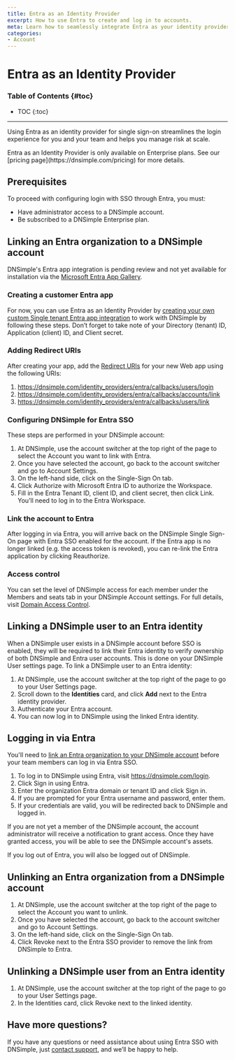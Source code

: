 ```yaml
---
title: Entra as an Identity Provider
excerpt: How to use Entra to create and log in to accounts.
meta: Learn how to seamlessly integrate Entra as your identity provider for account creation and secure logins, enhancing your user experience and security.
categories:
- Account
---
```


# Entra as an Identity Provider

### Table of Contents {#toc}

* TOC
{:toc}

---

Using Entra as an identity provider for single sign-on streamlines the login experience for you and your team and helps you manage risk at scale.

<info>
Entra as an Identity Provider is only available on Enterprise plans. See our [pricing page](https://dnsimple.com/pricing) for more details.
</info>

## Prerequisites

To proceed with configuring login with SSO through Entra, you must:

- Have administrator access to a DNSimple account.
- Be subscribed to a DNSimple Enterprise plan.

## Linking an Entra organization to a DNSimple account

DNSimple's Entra app integration is pending review and not yet available for installation via the [Microsoft Entra App Gallery](https://www.microsoft.com/en-us/security/business/identity-access/microsoft-entra-integrated-apps).

### Creating a customer Entra app

For now, you can use Entra as an Identity Provider by [creating your own custom <label>Single tenant</label> Entra app integration](https://docs.azure.cn/en-us/data-explorer/kusto/access-control/provision-entra-id-app?view=microsoft-fabric&tabs=portal) to work with DNSimple by following these steps. Don’t forget to take note of your <label>Directory (tenant) ID</label>, <label>Application (client) ID</label>, and <label>Client secret</label>.

### Adding Redirect URIs

After creating your app, add the [Redirect URIs](https://learn.microsoft.com/en-us/entra/identity-platform/how-to-add-redirect-uri) for your new Web app using the following URIs:
1. https://dnsimple.com/identity_providers/entra/callbacks/users/login
1. https://dnsimple.com/identity_providers/entra/callbacks/accounts/link
1. https://dnsimple.com/identity_providers/entra/callbacks/users/link

### Configuring DNSimple for Entra SSO

These steps are performed in your DNSimple account:

1. At DNSimple, use the account switcher at the top right of the page to select the Account you want to link with Entra.
1. Once you have selected the account, go back to the account switcher and go to Account Settings.
1. On the left-hand side, click on the Single-Sign On tab.
1. Click Authorize with Microsoft Entra ID to authorize the Workspace.
1. Fill in the Entra Tenant ID, client ID, and client secret, then click Link. You’ll need to log in to the Entra Workspace.

### Link the account to Entra

After logging in via Entra, you will arrive back on the DNSimple Single Sign-On page with Entra SSO enabled for the account.
If the Entra app is no longer linked (e.g. the access token is revoked), you can re-link the Entra application by clicking Reauthorize.

### Access control

You can set the level of DNSimple access for each member under the <label>Members and seats</label> tab in your DNSimple Account settings. For full details, visit [Domain Access Control](https://support.dnsimple.com/articles/domain-access-control/).

## Linking a DNSimple user to an Entra identity

When a DNSimple user exists in a DNSimple account before SSO is enabled, they will be required to link their Entra identity to verify ownership of both DNSimple and Entra user accounts. This is done on your DNSimple <label>User settings</label> page.
To link a DNSimple user to an Entra identity:
1. At DNSimple, use the account switcher at the top right of the page to go to your User Settings page.
1. Scroll down to the **Identities** card, and click **Add** next to the Entra identity provider.
1. Authenticate your Entra account.
1. You can now log in to DNSimple using the linked Entra identity.

## Logging in via Entra

You'll need to [link an Entra organization to your DNSimple account](#linking-an-entra-organization-to-a-dnsimple-account) before your team members can log in via Entra SSO.
1. To log in to DNSimple using Entra, visit https://dnsimple.com/login.
1. Click Sign in using Entra.
1. Enter the organization Entra domain or tenant ID and click Sign in.
1. If you are prompted for your Entra username and password, enter them.
1. If your credentials are valid, you will be redirected back to DNSimple and logged in.

<info>
If you are not yet a member of the DNSimple account, the account administrator will receive a notification to grant access. Once they have granted access, you will be able to see the DNSimple account's assets.

If you log out of Entra, you will also be logged out of DNSimple.
</info>

## Unlinking an Entra organization from a DNSimple account

1. At DNSimple, use the account switcher at the top right of the page to select the Account you want to unlink. 
2. Once you have selected the account, go back to the account switcher and go to Account Settings. 
3. On the left-hand side, click on the Single-Sign On tab. 
4. Click Revoke next to the Entra SSO provider to remove the link from DNSimple to Entra.

## Unlinking a DNSimple user from an Entra identity

1. At DNSimple, use the account switcher at the top right of the page to go to your User Settings page.
1. In the Identities card, click Revoke next to the linked identity.

## Have more questions?

If you have any questions or need assistance about using Entra SSO with DNSimple, just [contact support](https://dnsimple.com/feedback), and we’ll be happy to help.
